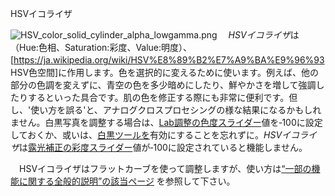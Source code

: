 <div class="pagetitle">

HSVイコライザ

</div>

![](HSV_color_solid_cylinder_alpha_lowgamma.png "HSV_color_solid_cylinder_alpha_lowgamma.png")
　*HSVイコライザ*は（Hue:色相、Saturation:彩度、Value:明度）、\[<https://ja.wikipedia.org/wiki/HSV%E8%89%B2%E7%A9%BA%E9%96%93>　HSV色空間\]に作用します。色を選択的に変えるために使います。例えば、他の部分の色調を変えずに、青空の色を多少暗めにしたり、鮮やかさを増して強調したりするといった具合です。肌の色を修正する際にも非常に便利です。但し、'使い方を誤る'と、アナログクロスプロセシングの様な結果になるかもしれません。白黒写真を調整する場合は、[Lab調整の](Lab_Adjustments/jp "wikilink")[色度スライダー](Lab_Adjustments/jp#色度 "wikilink")値を‐100に設定しておくか、或いは、[白黒ツールを](Black-and-White/jp "wikilink")有効にすることを忘れずに。*HSVイコライザ*は[露光補正の](Exposure/jp "wikilink")[彩度スライダー](Exposure/jp#彩度 "wikilink")値が‐100に設定されていると機能しません。

　HSVイコライザはフラットカーブを使って調整しますが、使い方は[“一部の機能に関する全般的説明”の該当ページ](General_Comments_About_Some_Toolbox_Widgets/jp#フラットカーブ "wikilink")
を参照して下さい。
